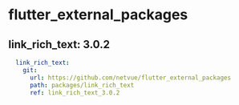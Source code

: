 # flutter_external_packages

## link_rich_text: 3.0.2

```yaml
  link_rich_text:
    git:
      url: https://github.com/netvue/flutter_external_packages
      path: packages/link_rich_text
      ref: link_rich_text_3.0.2
```
